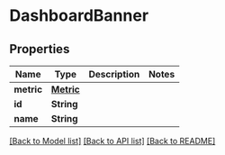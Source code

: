 # DashboardBanner

## Properties
Name | Type | Description | Notes
------------ | ------------- | ------------- | -------------
**metric** | [**Metric**](Metric.md) |  | 
**id** | **String** |  | 
**name** | **String** |  | 

[[Back to Model list]](../README.md#documentation-for-models) [[Back to API list]](../README.md#documentation-for-api-endpoints) [[Back to README]](../README.md)


